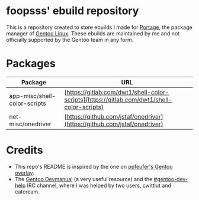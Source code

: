 # foopsss' ebuild repository
This is a repository created to store ebuilds I made for [Portage](https://wiki.gentoo.org/wiki/Project:Portage), the 
package manager of [Gentoo Linux](https://gentoo.org/). These ebuilds are maintained by me and not officially supported by the Gentoo team in any form.

# Packages

| Package | URL |
|---|---|
| app-misc/shell-color-scripts | [https://gitlab.com/dwt1/shell-color-scripts](https://gitlab.com/dwt1/shell-color-scripts) |
| net-misc/onedriver | [https://github.com/jstaf/onedriver](https://github.com/jstaf/onedriver) |

# Credits
* This repo's README is inspired by the one on [ppfeufer's Gentoo overlay](https://github.com/ppfeufer/gentoo-overlay).
* The [Gentoo Devmanual](https://devmanual.gentoo.org/index.html) (a very useful resource) and the [#gentoo-dev-help](https://www.gentoo.org/get-involved/irc-channels/all-channels.html) IRC channel, where I was helped by two users, cwittlut and catcream.